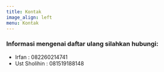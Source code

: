 ```yaml
---
title: Kontak
image_align: left
menu: Kontak
---
```


### Informasi mengenai daftar ulang silahkan hubungi:
* Irfan				   	: 082260214741
* Ust Sholihin		: 081519188148